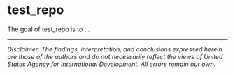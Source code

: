
# test_repo

<!-- badges: start -->
<!-- badges: end -->

The goal of test_repo is to ...


---

*Disclaimer: The findings, interpretation, and conclusions expressed herein are those of the authors and do not necessarily reflect the views of United States Agency for International Development. All errors remain our own.*